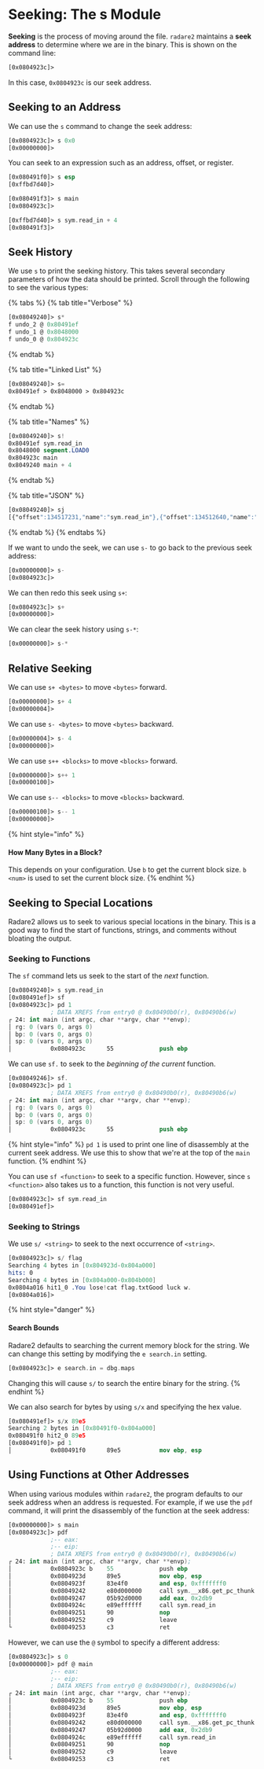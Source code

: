 # Seeking: The s Module

**Seeking** is the process of moving around the file. `radare2` maintains a **seek address** to determine where we are in the binary. This is shown on the command line:

```nasm
[0x0804923c]> 
```

In this case, `0x0804923c` is our seek address.

## Seeking to an Address

We can use the `s` command to change the seek address:

```nasm
[0x0804923c]> s 0x0
[0x00000000]> 
```

You can seek to an expression such as an address, offset, or register.

```nasm
[0x080491f0]> s esp
[0xffbd7d40]> 
```

```nasm
[0x080491f3]> s main
[0x0804923c]> 
```

```nasm
[0xffbd7d40]> s sym.read_in + 4
[0x080491f3]> 
```

## Seek History

We use `s` to print the seeking history. This takes several secondary parameters of how the data should be printed. Scroll through the following to see the various types:

{% tabs %}
{% tab title="Verbose" %}
```nasm
[0x08049240]> s*
f undo_2 @ 0x80491ef
f undo_1 @ 0x8048000
f undo_0 @ 0x804923c
```
{% endtab %}

{% tab title="Linked List" %}
```nasm
[0x08049240]> s=
0x80491ef > 0x8048000 > 0x804923c
```
{% endtab %}

{% tab title="Names" %}
```nasm
[0x08049240]> s!
0x80491ef sym.read_in
0x8048000 segment.LOAD0
0x804923c main
0x8049240 main + 4
```
{% endtab %}

{% tab title="JSON" %}
```nasm
[0x08049240]> sj
[{"offset":134517231,"name":"sym.read_in"},{"offset":134512640,"name":"segment.LOAD0"},{"offset":134517308,"name":"main"},{"offset":134517312,"name":"main+4","current":true}]
```
{% endtab %}
{% endtabs %}

If we want to undo the seek, we can use `s-` to go back to the previous seek address:

```nasm
[0x00000000]> s-
[0x0804923c]> 
```

We can then redo this seek using `s+`:

```nasm
[0x0804923c]> s+
[0x00000000]> 
```

We can clear the seek history using `s-*`:

```nasm
[0x00000000]> s-*
```

## Relative Seeking

We can use `s+ <bytes>` to move `<bytes>` forward.

```nasm
[0x00000000]> s+ 4
[0x00000004]> 
```

We can use `s- <bytes>` to move `<bytes>` backward.

```nasm
[0x00000004]> s- 4
[0x00000000]> 
```

We can use `s++ <blocks>` to move `<blocks>` forward.

```nasm
[0x00000000]> s++ 1
[0x00000100]> 
```

We can use `s-- <blocks>` to move `<blocks>` backward.

```nasm
[0x00000100]> s-- 1
[0x00000000]> 
```

{% hint style="info" %}
#### How Many Bytes in a Block?

This depends on your configuration. Use `b` to get the current block size. `b <num>` is used to set the current block size.
{% endhint %}

## Seeking to Special Locations

Radare2 allows us to seek to various special locations in the binary. This is a good way to find the start of functions, strings, and comments without bloating the output.

### Seeking to Functions

The `sf` command lets us seek to the start of the _next_ function.

```nasm
[0x08049240]> s sym.read_in
[0x080491ef]> sf
[0x0804923c]> pd 1
            ; DATA XREFS from entry0 @ 0x80490b0(r), 0x80490b6(w)
┌ 24: int main (int argc, char **argv, char **envp);
│ rg: 0 (vars 0, args 0)
│ bp: 0 (vars 0, args 0)
│ sp: 0 (vars 0, args 0)
│           0x0804923c      55             push ebp
```

We can use `sf.` to seek to the _beginning of the current_ function.

```nasm
[0x08049246]> sf.
[0x0804923c]> pd 1
            ; DATA XREFS from entry0 @ 0x80490b0(r), 0x80490b6(w)
┌ 24: int main (int argc, char **argv, char **envp);
│ rg: 0 (vars 0, args 0)
│ bp: 0 (vars 0, args 0)
│ sp: 0 (vars 0, args 0)
│           0x0804923c      55             push ebp
```

{% hint style="info" %}
`pd 1` is used to print one line of disassembly at the current seek address. We use this to show that we're at the top of the `main` function.
{% endhint %}

You can use `sf <function>` to seek to a specific function. However, since `s <function>` also takes us to a function, this function is not very useful.

```nasm
[0x0804923c]> sf sym.read_in
[0x080491ef]>
```

### Seeking to Strings

We use `s/ <string>` to seek to the next occurrence of `<string>`.

```nasm
[0x0804923c]> s/ flag
Searching 4 bytes in [0x804923d-0x804a000]
hits: 0
Searching 4 bytes in [0x804a000-0x804b000]
0x0804a016 hit1_0 .You lose!cat flag.txtGood luck w.
[0x0804a016]> 
```

{% hint style="danger" %}
#### Search Bounds

Radare2 defaults to searching the current memory block for the string. We can change this setting by modifying the `e search.in` setting.

```nasm
[0x0804923c]> e search.in = dbg.maps
```

Changing this will cause `s/` to search the entire binary for the string.
{% endhint %}

We can also search for bytes by using `s/x` and specifying the hex value.

```nasm
[0x080491ef]> s/x 89e5
Searching 2 bytes in [0x80491f0-0x804a000]
0x080491f0 hit2_0 89e5
[0x080491f0]> pd 1
│           0x080491f0      89e5           mov ebp, esp
```

## Using Functions at Other Addresses

When using various modules within `radare2`, the program defaults to our seek address when an address is requested. For example, if we use the `pdf` command, it will print the disassembly of the function at the seek address:

```nasm
[0x00000000]> s main
[0x0804923c]> pdf
            ;-- eax:
            ;-- eip:
            ; DATA XREFS from entry0 @ 0x80490b0(r), 0x80490b6(w)
┌ 24: int main (int argc, char **argv, char **envp);
│           0x0804923c b    55             push ebp
│           0x0804923d      89e5           mov ebp, esp
│           0x0804923f      83e4f0         and esp, 0xfffffff0
│           0x08049242      e80d000000     call sym.__x86.get_pc_thunk.ax
│           0x08049247      05b92d0000     add eax, 0x2db9
│           0x0804924c      e89effffff     call sym.read_in
│           0x08049251      90             nop
│           0x08049252      c9             leave
└           0x08049253      c3             ret
```

However, we can use the `@` symbol to specify a different address:

```nasm
[0x0804923c]> s 0
[0x00000000]> pdf @ main
            ;-- eax:
            ;-- eip:
            ; DATA XREFS from entry0 @ 0x80490b0(r), 0x80490b6(w)
┌ 24: int main (int argc, char **argv, char **envp);
│           0x0804923c b    55             push ebp
│           0x0804923d      89e5           mov ebp, esp
│           0x0804923f      83e4f0         and esp, 0xfffffff0
│           0x08049242      e80d000000     call sym.__x86.get_pc_thunk.ax
│           0x08049247      05b92d0000     add eax, 0x2db9
│           0x0804924c      e89effffff     call sym.read_in
│           0x08049251      90             nop
│           0x08049252      c9             leave
└           0x08049253      c3             ret
```
